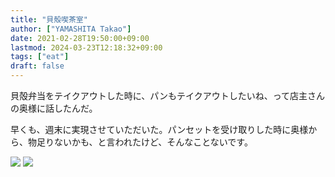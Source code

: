 ```yaml
---
title: "貝殻喫茶室"
author: ["YAMASHITA Takao"]
date: 2021-02-28T19:50:00+09:00
lastmod: 2024-03-23T12:18:32+09:00
tags: ["eat"]
draft: false
---
```


貝殻弁当をテイクアウトした時に、パンもテイクアウトしたいね、って店主さんの奥様に話したんだ。

早くも、週末に実現させていただいた。パンセットを受け取りした時に奥様から、物足りないかも、と言われたけど、そんなことないです。

![](/images/kaigara-01.jpeg)
![](/images/kaigara-02.jpeg)

